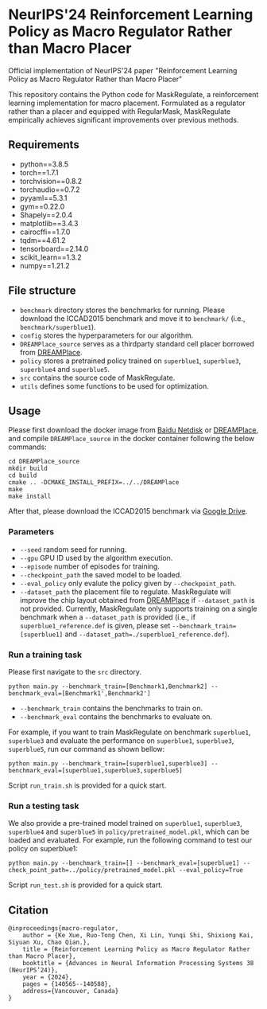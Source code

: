 # NeurIPS'24 Reinforcement Learning Policy as Macro Regulator Rather than Macro Placer

Official implementation of NeurIPS'24 paper "Reinforcement Learning Policy as Macro Regulator Rather than Macro Placer"

This repository contains the Python code for MaskRegulate, a reinforcement learning implementation for macro placement. Formulated as a regulator rather than a placer and equipped with RegularMask, MaskRegulate empirically achieves significant improvements over previous methods.

## Requirements
+ python==3.8.5
+ torch==1.7.1
+ torchvision==0.8.2
+ torchaudio==0.7.2
+ pyyaml==5.3.1
+ gym==0.22.0
+ Shapely==2.0.4
+ matplotlib==3.4.3
+ cairocffi==1.7.0
+ tqdm==4.61.2
+ tensorboard==2.14.0 
+ scikit_learn==1.3.2
+ numpy==1.21.2

## File structure

+ `benchmark` directory stores the benchmarks for running. Please download the ICCAD2015 benchmark and move it to `benchmark/` (i.e., `benchmark/superblue1`).
+ `config` stores the hyperparameters for our algorithm.
+ `DREAMPlace_source` serves as a thirdparty standard cell placer borrowed from [DREAMPlace](<https://github.com/limbo018/DREAMPlace>).
+ `policy` stores a pretrained policy trained on `superblue1`, `superblue3`, `superblue4` and `superblue5`.
+ `src` contains the source code of MaskRegulate.
+ `utils` defines some functions to be used for optimization.
  
## Usage
Please first download the docker image from [Baidu Netdisk](https://pan.baidu.com/s/1GAu1-RVA5IYHd1LjyL2Xww?pwd=syur) or [DREAMPlace](<https://github.com/limbo018/DREAMPlace>), and compile `DREAMPlace_source` in the docker container following the below commands:
```
cd DREAMPlace_source
mkdir build
cd build
cmake .. -DCMAKE_INSTALL_PREFIX=../../DREAMPlace
make
make install
```

After that, please download the ICCAD2015 benchmark via [Google Drive](https://drive.google.com/file/d/1JEC17FmL2cM8BEAewENvRyG6aWxH53mX/view?usp=sharing).

### Parameters
+ `--seed` random seed for running.
+ `--gpu` GPU ID used by the algorithm execution.
+ `--episode` number of episodes for training.
+ `--checkpoint_path` the saved model to be loaded.
+ `--eval_policy` only evalute the policy given by `--checkpoint_path`.
+ `--dataset_path` the placement file to regulate. MaskRegulate will improve the chip layout obtained from [DREAMPlace](<https://github.com/limbo018/DREAMPlace>) if `--dataset_path` is not provided. Currently, MaskRegulate only supports training on a single benchmark when a `--dataset_path` is provided (i.e., if `superblue1_reference.def` is given, please set `--benchmark_train=[superblue1]` and `--dataset_path=./superblue1_reference.def`).

### Run a training task
Please first navigate to the `src` directory.
```
python main.py --benchmark_train=[Benchmark1,Benchmark2] --benchmark_eval=[Benchmark1',Benchmark2']
```
- `--benchmark_train`  contains the benchmarks to train on.
- `--benchmark_eval` contains the benchmarks to evaluate on.

For example, if you want to train MaskRegulate on benchmark `superblue1`, `superblue3` and evaluate the performance on `superblue1`, `superblue3`, `superblue5`, run our command as shown bellow:
```
python main.py --benchmark_train=[superblue1,superblue3] --benchmark_eval=[superblue1,superblue3,superblue5]
```
Script `run_train.sh` is provided for a quick start.

### Run a testing task
We also provide a pre-trained model trained on `superblue1`, `superblue3`, `superblue4` and `superblue5` in `policy/pretrained_model.pkl`, which can be loaded and evaluated. For example, run the following command to test our policy on superblue1:
```
python main.py --benchmark_train=[] --benchmark_eval=[superblue1] --check_point_path=../policy/pretrained_model.pkl --eval_policy=True
```
Script `run_test.sh` is provided for a quick start.


## Citation
```
@inproceedings{macro-regulator,
    author = {Ke Xue, Ruo-Tong Chen, Xi Lin, Yunqi Shi, Shixiong Kai, Siyuan Xu, Chao Qian.},
    title = {Reinforcement Learning Policy as Macro Regulator Rather than Macro Placer},
    booktitle = {Advances in Neural Information Processing Systems 38 (NeurIPS’24)},
    year = {2024},
    pages = {140565--140588},
    address={Vancouver, Canada}
}
```

